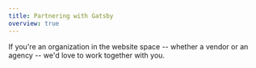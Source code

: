 ```yaml
---
title: Partnering with Gatsby
overview: true
---
```


If you're an organization in the website space -- whether a vendor or an agency -- we'd love to work together with you.

<GuideList items={props.item.children} />
